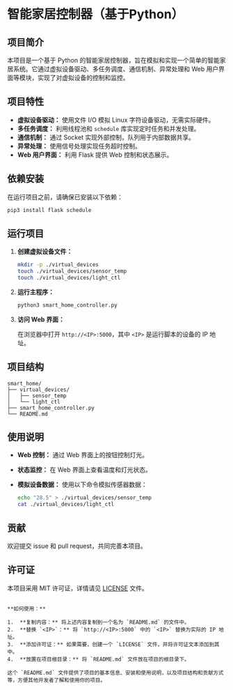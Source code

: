 # 智能家居控制器（基于Python）

## 项目简介

本项目是一个基于 Python 的智能家居控制器，旨在模拟和实现一个简单的智能家居系统。它通过虚拟设备驱动、多任务调度、通信机制、异常处理和 Web 用户界面等模块，实现了对虚拟设备的控制和监控。

## 项目特性

* **虚拟设备驱动：** 使用文件 I/O 模拟 Linux 字符设备驱动，无需实际硬件。
* **多任务调度：** 利用线程池和 `schedule` 库实现定时任务和并发处理。
* **通信机制：** 通过 Socket 实现外部控制，队列用于内部数据共享。
* **异常处理：** 使用信号处理实现任务超时控制。
* **Web 用户界面：** 利用 Flask 提供 Web 控制和状态展示。

## 依赖安装

在运行项目之前，请确保已安装以下依赖：

```bash
pip3 install flask schedule
```

## 运行项目

1.  **创建虚拟设备文件：**

    ```bash
    mkdir -p ./virtual_devices
    touch ./virtual_devices/sensor_temp
    touch ./virtual_devices/light_ctl
    ```

2.  **运行主程序：**

    ```bash
    python3 smart_home_controller.py
    ```

3.  **访问 Web 界面：**

    在浏览器中打开 `http://<IP>:5000`，其中 `<IP>` 是运行脚本的设备的 IP 地址。

## 项目结构

```
smart_home/
├── virtual_devices/
│   ├── sensor_temp
│   └── light_ctl
├── smart_home_controller.py
└── README.md
```

## 使用说明

* **Web 控制：** 通过 Web 界面上的按钮控制灯光。
* **状态监控：** 在 Web 界面上查看温度和灯光状态。
* **模拟设备数据：** 使用以下命令模拟传感器数据：

    ```bash
    echo "28.5" > ./virtual_devices/sensor_temp
    cat ./virtual_devices/light_ctl
    ```

## 贡献

欢迎提交 issue 和 pull request，共同完善本项目。

## 许可证

本项目采用 MIT 许可证，详情请见 [LICENSE](LICENSE) 文件。
```

**如何使用：**

1.  **复制内容：** 将上述内容复制到一个名为 `README.md` 的文件中。
2.  **替换 `<IP>`：** 将 `http://<IP>:5000` 中的 `<IP>` 替换为实际的 IP 地址。
3.  **添加许可证：** 如果需要，创建一个 `LICENSE` 文件，并将许可证文本添加到其中。
4.  **放置在项目根目录：** 将 `README.md` 文件放在项目的根目录下。

这个 `README.md` 文件提供了项目的基本信息、安装和使用说明，以及项目结构和贡献方式等，方便其他开发者了解和使用你的项目。
